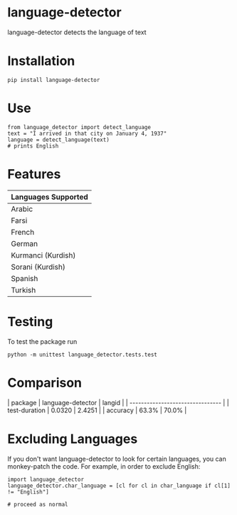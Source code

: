 # language-detector
language-detector detects the language of text

# Installation
```
pip install language-detector
```

# Use
```
from language_detector import detect_language
text = "I arrived in that city on January 4, 1937"
language = detect_language(text)
# prints English
```

# Features
| Languages Supported |
| ------------------- |
| Arabic |
| Farsi |
| French |
| German |
| Kurmanci (Kurdish) |
| Sorani (Kurdish) |
| Spanish|
| Turkish |

# Testing
To test the package run
```
python -m unittest language_detector.tests.test
```

# Comparison
| package | language-detector | langid |
| -------------------------------- |
| test-duration | 0.0320 | 2.4251 |
| accuracy | 63.3% | 70.0% |

# Excluding Languages
If you don't want language-detector to look for certain languages, you can monkey-patch the code.  For example, in order to exclude English:
```
import language_detector
language_detector.char_language = [cl for cl in char_language if cl[1] != "English"]

# proceed as normal
``` 
